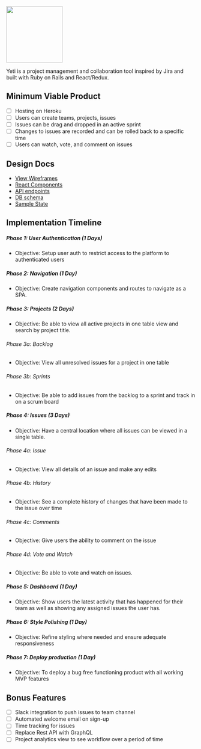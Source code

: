 <img src="http://i.imgur.com/8ot24fB.png" width="150">

Yeti is a project management and collaboration tool inspired by Jira and built with Ruby on Rails and React/Redux.


## Minimum Viable Product

- [ ] Hosting on Heroku
- [ ] Users can create teams, projects, issues
- [ ] Issues can be drag and dropped in an active sprint
- [ ] Changes to issues are recorded and can be rolled back to a specific time
- [ ] Users can watch, vote, and comment on issues

## Design Docs
* [View Wireframes][wireframes]
* [React Components][components]
* [API endpoints][api-endpoints]
* [DB schema][schema]
* [Sample State][sample-state]

[wireframes]: docs/wireframes.md
[components]: docs/components.md
[api-endpoints]: docs/api-endpoints.md
[schema]: docs/schema.md
[sample-state]: docs/sample-state.md


## Implementation Timeline

##### Phase 1: User Authentication (1 Days)
  - Objective: Setup user auth to restrict access to the platform to authenticated users

##### Phase 2: Navigation (1 Day)
  - Objective: Create navigation components and routes to navigate as a SPA.

##### Phase 3: Projects (2 Days)
  - Objective: Be able to view all active projects in one table view and search by project title.
###### Phase 3a: Backlog
  - Objective: View all unresolved issues for a project in one table

###### Phase 3b: Sprints
  - Objective: Be able to add issues from the backlog to a sprint and track in on a scrum board

##### Phase 4: Issues (3 Days)
  - Objective: Have a central location where all issues can be viewed in a single table.
###### Phase 4a: Issue
  - Objective: View all details of an issue and make any edits

###### Phase 4b: History
  - Objective: See a complete history of changes that have been made to the issue over time

###### Phase 4c: Comments
  - Objective: Give users the ability to comment on the issue

###### Phase 4d: Vote and Watch
  - Objective: Be able to vote and watch on issues.


##### Phase 5: Dashboard (1 Day)
- Objective: Show users the latest activity that has happened for their team as well as showing any assigned issues the user has.


##### Phase 6: Style Polishing (1 Day)
- Objective: Refine styling where needed and ensure adequate responsiveness

##### Phase 7: Deploy production (1 Day)
  - Objective: To deploy a bug free functioning product with all working MVP features
## Bonus Features

- [ ] Slack integration to push issues to team channel
- [ ] Automated welcome email on sign-up
- [ ] Time tracking for issues
- [ ] Replace Rest API with GraphQL
- [ ] Project analytics view to see workflow over a period of time
